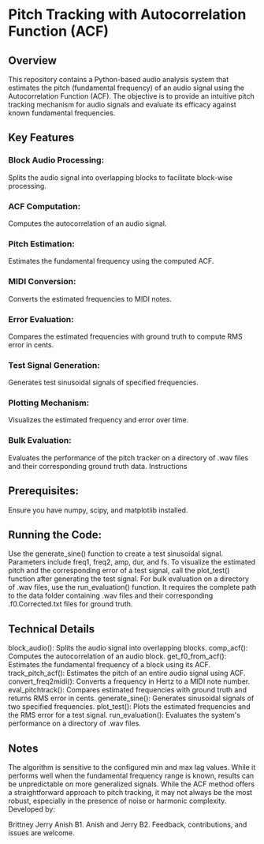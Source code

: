 # Pitch Tracking with Autocorrelation Function (ACF)
## Overview
This repository contains a Python-based audio analysis system that estimates the pitch (fundamental frequency) of an audio signal using the Autocorrelation Function (ACF). The objective is to provide an intuitive pitch tracking mechanism for audio signals and evaluate its efficacy against known fundamental frequencies.

## Key Features
### Block Audio Processing: 
Splits the audio signal into overlapping blocks to facilitate block-wise processing.
### ACF Computation: 
Computes the autocorrelation of an audio signal.
### Pitch Estimation: 
Estimates the fundamental frequency using the computed ACF.
### MIDI Conversion: 
Converts the estimated frequencies to MIDI notes.
### Error Evaluation:
Compares the estimated frequencies with ground truth to compute RMS error in cents.
### Test Signal Generation: 
Generates test sinusoidal signals of specified frequencies.
### Plotting Mechanism:
Visualizes the estimated frequency and error over time.
### Bulk Evaluation:
Evaluates the performance of the pitch tracker on a directory of .wav files and their corresponding ground truth data.
Instructions
## Prerequisites:
Ensure you have numpy, scipy, and matplotlib installed.
## Running the Code:
Use the generate_sine() function to create a test sinusoidal signal. Parameters include freq1, freq2, amp, dur, and fs.
To visualize the estimated pitch and the corresponding error of a test signal, call the plot_test() function after generating the test signal.
For bulk evaluation on a directory of .wav files, use the run_evaluation() function. It requires the complete path to the data folder containing .wav files and their corresponding .f0.Corrected.txt files for ground truth.
## Technical Details
block_audio(): Splits the audio signal into overlapping blocks.
comp_acf(): Computes the autocorrelation of an audio block.
get_f0_from_acf(): Estimates the fundamental frequency of a block using its ACF.
track_pitch_acf(): Estimates the pitch of an entire audio signal using ACF.
convert_freq2midi(): Converts a frequency in Hertz to a MIDI note number.
eval_pitchtrack(): Compares estimated frequencies with ground truth and returns RMS error in cents.
generate_sine(): Generates sinusoidal signals of two specified frequencies.
plot_test(): Plots the estimated frequencies and the RMS error for a test signal.
run_evaluation(): Evaluates the system's performance on a directory of .wav files.
## Notes
The algorithm is sensitive to the configured min and max lag values. While it performs well when the fundamental frequency range is known, results can be unpredictable on more generalized signals.
While the ACF method offers a straightforward approach to pitch tracking, it may not always be the most robust, especially in the presence of noise or harmonic complexity.
Developed by:

Brittney
Jerry
Anish B1.
Anish and Jerry B2.
Feedback, contributions, and issues are welcome.
